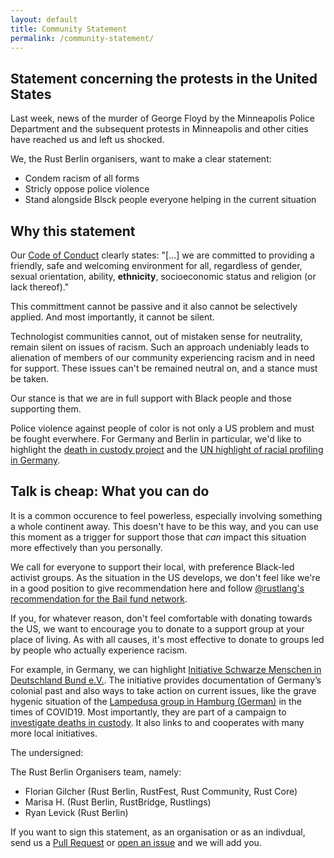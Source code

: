 ```yaml
---
layout: default
title: Community Statement
permalink: /community-statement/
---
```

<article class="page" role="main">

# Statement concerning the protests in the United States

Last week, news of the murder of George Floyd by the Minneapolis Police Department and the subsequent protests in Minneapolis and other cities have reached us and left us shocked.

We, the Rust Berlin organisers, want to make a clear statement:
* Condem racism of all forms
* Stricly oppose police violence
* Stand alongside Blsck people everyone helping in the current situation

## Why this statement

Our [Code of Conduct](https://berlincodeofconduct.org) clearly states:
"[...] we are committed to providing a friendly, safe and welcoming environment for all, regardless of gender, sexual orientation, ability, **ethnicity**, socioeconomic status and religion (or lack thereof)."

This committment cannot be passive and it also cannot be selectively applied. And most importantly, it cannot be silent.

Technologist communities cannot, out of mistaken sense for neutrality, remain silent on issues of racism.
Such an approach undeniably leads to alienation of members of our community experiencing racism and in need for support.
These issues can't be remained neutral on, and a stance must be taken.

Our stance is that we are in full support with Black people and those supporting them.

Police violence against people of color is not only a US problem and must be fought everwhere. For Germany and Berlin in particular, we'd like to highlight the [death in custody project](http://isdonline.de/death-in-custody-aufklaerung-der-todesumstaende-in-gewahrsamssituationen-jetzt/) and the [UN highlight of racial profiling in Germany](https://news.un.org/en/story/2017/02/552282-germany-un-rights-panel-highlights-racial-profiling-against-people-african). 

## Talk is cheap: What you can do

It is a common occurence to feel powerless, especially involving something a whole continent away.
This doesn't have to be this way, and you can use this moment as a trigger for support those that _can_ impact this situation more effectively than you personally.

We call for everyone to support their local, with preference Black-led activist groups. As the situation in the US develops, we don't feel like we're in a good position to give recommendation here and follow [@rustlang's recommendation for the Bail fund network](https://bailfunds.github.io/).

If you, for whatever reason, don't feel comfortable with donating towards the US, we want to encourage you to donate to a support group at your place of living.
As with all causes, it's most effective to donate to groups led by people who actually experience racism.

For example, in Germany, we can highlight [Initiative Schwarze Menschen in Deutschland Bund e.V.](http://isdonline.de/).
The initiative provides documentation of Germany’s colonial past and also ways to take action on current issues, like the grave hygenic situation of the [Lampedusa group in Hamburg (German)](http://isdonline.de/die-lampedusa-gruppe-in-hamburg-braucht-unterstuetzung-jetzt/) in the times of COVID19.
Most importantly, they are part of a campaign to [investigate deaths in custody](http://isdonline.de/death-in-custody-aufklaerung-der-todesumstaende-in-gewahrsamssituationen-jetzt/).
It also links to and cooperates with many more local initiatives.


The undersigned:

The Rust Berlin Organisers team, namely:
* Florian Gilcher (Rust Berlin, RustFest, Rust Community, Rust Core)
* Marisa H. (Rust Berlin, RustBridge, Rustlings)
* Ryan Levick (Rust Berlin)


If you want to sign this statement, as an organisation or as an indivdual,
send us a [Pull Request](https://github.com/berlinrs/berline.rs) or [open an issue](https://github.com/berlinrs/berline.rs/issues/new) and we will add you.

</article>

